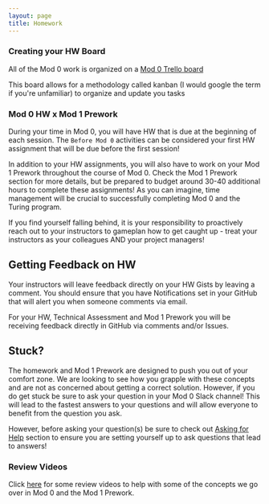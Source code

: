 ```yaml
---
layout: page
title: Homework
---
```


### Creating your HW Board

All of the Mod 0 work is organized on a [Mod 0 Trello board](https://trello.com/b/2SkOztic/mod-0)

This board allows for a methodology called kanban (I would google the term if you're unfamiliar) to organize and update you tasks

### Mod 0 HW x Mod 1 Prework
During your time in Mod 0, you will have HW that is due at the beginning of each session. The `Before Mod 0` activities can be considered your first HW assignment that will be due before the first session! 

In addition to your HW assignments, you will also have to work on your Mod 1 Prework throughout the course of Mod 0. Check the Mod 1 Prework section for more details, but be prepared to budget around 30-40 additional hours to complete these assignments! As you can imagine, time management will be crucial to successfully completing Mod 0 and the Turing program.

If you find yourself falling behind, it is your responsibility to proactively reach out to your instructors to gameplan how to get caught up - treat your instructors as your colleagues AND your project managers!

## Getting Feedback on HW
Your instructors will leave feedback directly on your HW Gists by leaving a comment. You should ensure that you have Notifications set in your GitHub that will alert you when someone comments via email.

For your HW, Technical Assessment and Mod 1 Prework you will be receiving feedback directly in GitHub via comments and/or Issues. 

## Stuck?
The homework and Mod 1 Prework are designed to push you out of your comfort zone. We are looking to see how you grapple with these concepts and are not as concerned about getting a correct solution. However, if you do get stuck be sure to ask your question in your Mod 0 Slack channel! This will lead to the fastest answers to your questions and will allow everyone to benefit from the question you ask.

However, before asking your question(s) be sure to check out [Asking for Help](https://mod0.turing.edu/asking-questions) section to ensure you are setting yourself up to ask questions that lead to answers! 

### Review Videos

Click [here](https://www.youtube.com/playlist?list=PL1Y67f0xPzdMFq2S1bK7E7veT_BbK-zjt) for some review videos to help with some of the concepts we go over in Mod 0 and the Mod 1 Prework. 

